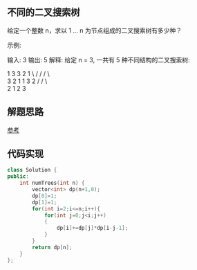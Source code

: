 ## 不同的二叉搜索树
给定一个整数 n，求以 1 ... n 为节点组成的二叉搜索树有多少种？

示例:

输入: 3
输出: 5
解释:
给定 n = 3, 一共有 5 种不同结构的二叉搜索树:

   1         3     3      2      1
    \       /     /      / \      \
     3     2     1      1   3      2
    /     /       \                 \
   2     1         2                 3

## 解题思路
[参考](https://www.cnblogs.com/ariel-dreamland/p/9159715.html)
## 代码实现
```C++
class Solution {
public:
    int numTrees(int n) {
        vector<int> dp(n+1,0);
        dp[0]=1;
        dp[1]=1;
        for(int i=2;i<=n;i++){
            for(int j=0;j<i;j++)
            {
                dp[i]+=dp[j]*dp[i-j-1];
            }
        }
        return dp[n];
    }
};
```
